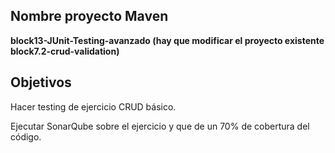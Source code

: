 ## Nombre proyecto Maven

**block13-JUnit-Testing-avanzado (hay que modificar el proyecto existente block7.2-crud-validation)**

## Objetivos
Hacer testing de ejercicio CRUD básico.

Ejecutar SonarQube sobre el ejercicio y que de un 70% de cobertura del código.
